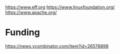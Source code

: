 https://www.eff.org
https://www.linuxfoundation.org/
https://www.apache.org/


# Funding
https://news.ycombinator.com/item?id=26578898